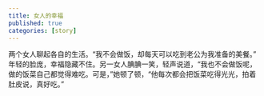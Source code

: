 ```yaml
---
title: 女人的幸福
published: true
categories: [story]
---
```


两个女人聊起各自的生活。“我不会做饭，却每天可以吃到老公为我准备的美餐。” 年轻的脸庞，幸福隐藏不住。另一女人腆腆一笑，轻声说道，“我也不会做饭呢，做的饭菜自己都觉得难吃。可是，”她顿了顿，“他每次都会把饭菜吃得光光，拍着肚皮说，真好吃。”

